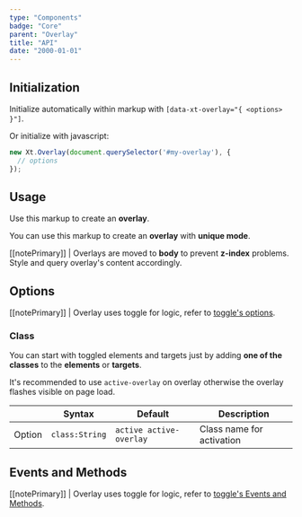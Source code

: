```yaml
---
type: "Components"
badge: "Core"
parent: "Overlay"
title: "API"
date: "2000-01-01"
---
```


## Initialization

Initialize automatically within markup with `[data-xt-overlay="{ <options> }"]`.

Or initialize with javascript:

```jsx
new Xt.Overlay(document.querySelector('#my-overlay'), {
  // options
});
```

## Usage

Use this markup to create an **overlay**.

<script type="text/plain" class="language-markup">
  <button type="button" data-xt-overlay="{ targets: '#overlay_custom' }">
    <!-- content -->
  </button>
  <div class="overlay" id="overlay-custom">
    <div class="overlay-container">
      <div class="overlay-inner">
        <!-- content -->
      </div>
    </div>
  </div>
</script>

You can use this markup to create an **overlay** with **unique mode**.

<script type="text/plain" class="language-markup">
<div class="overlay active" id="overlay_custom" data-xt-overlay="{ on: false }">
  <div class="overlay-container">
    <div class="overlay-inner">
      <!-- content -->
    </div>
  </div>
</div>
</script>

[[notePrimary]]
| Overlays are moved to **body** to prevent **z-index** problems. Style and query overlay's content accordingly.

## Options

[[notePrimary]]
| Overlay uses toggle for logic, refer to [toggle's options](/components/toggle/api#options).

### Class

You can start with toggled elements and targets just by adding **one of the classes** to the **elements** or **targets**.

It's recommended to use `active-overlay` on overlay otherwise the overlay flashes visible on page load.

<div class="table-scroll">

|                         | Syntax                                    | Default                       | Description                   |
| ----------------------- | ----------------------------------------- | ----------------------------- | ----------------------------- |
| Option                  | `class:String`                          | `active active-overlay`        | Class name for activation            |

</div>

## Events and Methods

[[notePrimary]]
| Overlay uses toggle for logic, refer to [toggle's Events and Methods](/components/toggle/api#events-and-methods).

